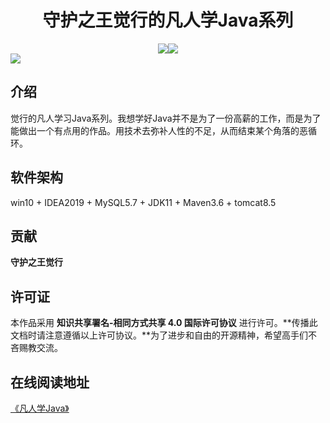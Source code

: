 # <center>守护之王觉行的凡人学Java系列</center>

<center><a href ="https://space.bilibili.com/331874257/" target = "_blank"><img src="https://img.shields.io/badge/B站-@觉行-brightgreen"></a><a href ="https://github.com/HissenWang/motalJavaBook" target = "_blank"><img src="https://img.shields.io/github/stars/HissenWang/motalJava.svg?style=social&label=Stars"></a></center>

<img src="https://cdn.jsdelivr.net/gh/HissenWang/images/img/cover.jpeg" style="zoom:Infinity%;" />

## 介绍

觉行的凡人学习Java系列。我想学好Java并不是为了一份高薪的工作，而是为了能做出一个有点用的作品。用技术去弥补人性的不足，从而结束某个角落的恶循环。

## 软件架构

win10 + IDEA2019 + MySQL5.7 + JDK11 + Maven3.6 + tomcat8.5 


## 贡献

**守护之王觉行**

## 许可证

本作品采用 **知识共享署名-相同方式共享 4.0 国际许可协议** 进行许可。**传播此文档时请注意遵循以上许可协议。**为了进步和自由的开源精神，希望高手们不吝赐教交流。

## 在线阅读地址

[《凡人学Java》](https://hissenwang.github.io/motalJavaBook/)
